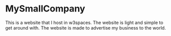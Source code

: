 # MySmallCompany
This is a website that I host in w3spaces. The website is light and simple to get around with. The website is made to advertise my business to the world.
